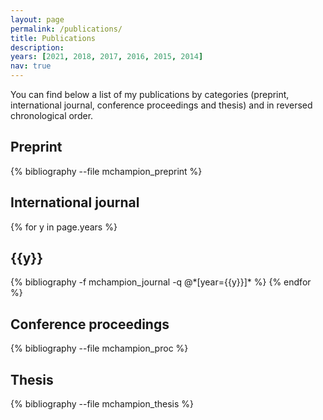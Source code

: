 ```yaml
---
layout: page
permalink: /publications/
title: Publications
description:  
years: [2021, 2018, 2017, 2016, 2015, 2014]
nav: true
---
```


You can find below a list of my publications by categories (preprint, international journal, conference proceedings and thesis) and in reversed chronological order.

## Preprint

<div class="publications">

{% bibliography --file mchampion_preprint %}

</div>

## International journal

<div class="publications">

{% for y in page.years %}
  <h2 class="year">{{y}}</h2>
  {% bibliography -f mchampion_journal -q @*[year={{y}}]* %}
{% endfor %}


</div>

## Conference proceedings

<div class="publications">

{% bibliography --file mchampion_proc %}


</div>

## Thesis

<div class="publications">

{% bibliography --file mchampion_thesis %}

</div>

